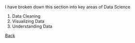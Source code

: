 I have broken down this section into key areas of Data Science

1. Data Cleaning 
2. Visualizing Data
3. Understanding Data

[Back](index.md)

